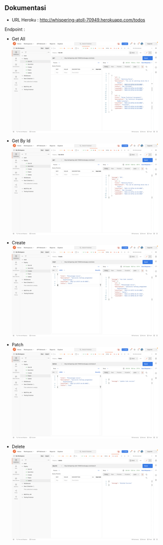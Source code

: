 ## Dokumentasi

- URL Heroku :
http://whispering-atoll-70949.herokuapp.com/todos

Endpoint : 
- Get All
  ![Get All](dokumentasi/getAll.png)

- Get By Id
  ![Get All](dokumentasi/getbyId.png)

- Create
  ![Create](dokumentasi/create.png)

- Patch
  ![Patch](dokumentasi/patch.png)

- Delete
  ![Delete](dokumentasi/delete.png)